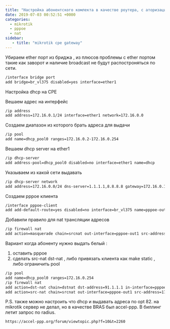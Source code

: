 ```yaml
---
title: "Настройка абонентского комлекта в качестве роутера, с аторизацией оп PPPoE."
date: 2019-07-03 00:52:51 +0000
categories:
  - mikrotik
  - pppoe
  - nat
sidebar:
   - title: "mikrotik cpe gateway"
---
```


Убираем ether порт из бриджа , из плюсов проблемы с ether портом  такие как заворот и наличие broadcast не будут распостроняться по сети.
```bash
/interface bridge port
add bridge=br_vl375 disabled=yes interface=ether1
```
Настройка dhcp на CPE

Вешаем адрес на интерфейс
```bash
/ip address
add address=172.16.0.1/24 interface=ether1 network=172.16.0.0
```

Создаем диапазон из которого брать адреса  для выдачи
```bash
/ip pool
add name=dhcp_pool0 ranges=172.16.0.2-172.16.0.254
```
Вешаем dhcp server на ether1 
```bash
/ip dhcp-server
add address-pool=dhcp_pool0 disabled=no interface=ether1 name=dhcp
```
Указываем из какой сети выдавать
```bash
/ip dhcp-server network
add address=172.16.0.0/24 dns-server=1.1.1.1,8.8.8.8 gateway=172.16.0.1
```
Создаем pppoe клиента  
```bash
/interface pppoe-client
add add-default-route=yes disabled=no interface=br_vl375 name=pppoe-out1 password=admin_test user=admin_test
```
Добавили правило для nat трансляции адресов
```bash
/ip firewall nat
add action=masquerade chain=srcnat out-interface=pppoe-out1 src-address=172.16.0.0/24
```
Вариант когда абоненту нужно выдать белый :
1) оставить pppoe
2)  сделать src-nat dst-nat , либо привязать клиента как make static , либо ограничить pool
```bash
/ip pool
add name=dhcp_pool0 ranges=172.16.0.254
/ip firewall nat
add action=dst-nat chain=dstnat dst-address=91.1.1.1 in-interface=pppoe-out1 to-addresses=172.16.0.254
add action=src-nat chain=srcnat out-interface=pppoe-out1 src-address=172.16.0.0/24 to-addresses=91.1.1.1.1
```

P.S. также можно настроить что dhcp  и выдавать адреса по opt 82.
на mikrotik сервер не делал, но в качестве BRAS был accel-ppp.  В биллинг летит запрос по radius.
```http
https://accel-ppp.org/forum/viewtopic.php?f=10&t=2260
```
